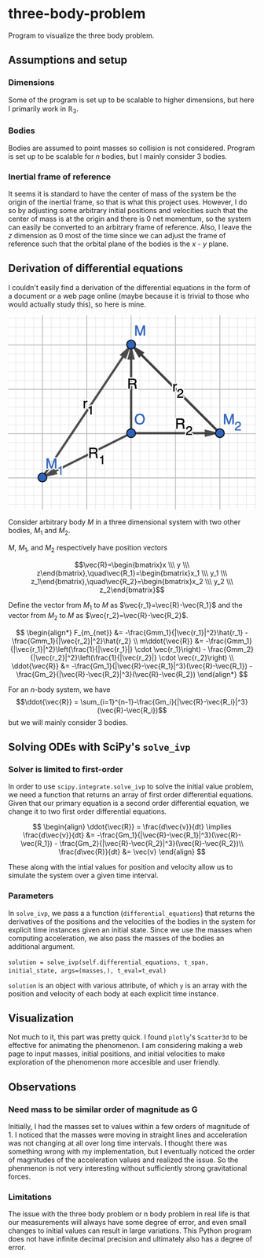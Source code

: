 # three-body-problem
Program to visualize the three body problem. 
## Assumptions and setup
### Dimensions
Some of the program is set up to be scalable to higher dimensions, but here I primarily work in $\mathbb{R}_3$. 
### Bodies
Bodies are assumed to point masses so collision is not considered. Program is set up to be scalable for $n$ bodies, but I mainly consider 3 bodies.
### Inertial frame of reference
It seems it is standard to have the center of mass of the system be the origin of the inertial frame, so that is what this project uses. However, I do so by adjusting some arbitrary initial positions and velocities such that the center of mass is at the origin and there is 0 net momentum, so the system can easily be converted to an arbitrary frame of reference.
Also, I leave the $z$ dimension as $0$ most of the time since we can adjust the frame of reference such that the orbital plane of the bodies is the $x$ - $y$ plane. 

## Derivation of differential equations

I couldn't easily find a derivation of the differential equations in the form of a document or a web page online (maybe because it is trivial to those who would actually study this), so here is mine. 

![system diagram](media/system_diagram.png)

Consider arbitrary body $M$ in a three dimensional system with two other bodies, $M_1$ and $M_2$. 

$M$, $M_1$, and $M_2$ respectively have position vectors

$$\vec{R}=\begin{bmatrix}x \\\ y \\\ z\end{bmatrix},\quad\vec{R_1}=\begin{bmatrix}x_1 \\\ y_1 \\\ z_1\end{bmatrix},\quad\vec{R_2}=\begin{bmatrix}x_2 \\\ y_2 \\\ z_2\end{bmatrix}$$

Define the vector from $M_1$ to $M$ as $\vec{r_1}=\vec{R}-\vec{R_1}$ and the vector from $M_2$ to $M$ as $\vec{r_2}=\vec{R}-\vec{R_2}$.

$$
\begin{align*} 
F_{m_{net}} &= -\frac{Gmm_1}{|\vec{r_1}|^2}\hat{r_1} - \frac{Gmm_1}{|\vec{r_2}|^2}\hat{r_2} \\
m\ddot{\vec{R}} &= -\frac{Gmm_1}{|\vec{r_1}|^2}\left(\frac{1}{|\vec{r_1}|} \cdot \vec{r_1}\right) - \frac{Gmm_2}{|\vec{r_2}|^2}\left(\frac{1}{|\vec{r_2}|} \cdot \vec{r_2}\right) \\
\ddot{\vec{R}} &= -\frac{Gm_1}{|\vec{R}-\vec{R_1}|^3}(\vec{R}-\vec{R_1}) - \frac{Gm_2}{|\vec{R}-\vec{R_2}|^3}(\vec{R}-\vec{R_2})
\end{align*}
$$

For an $n$-body system, we have
$$\ddot{\vec{R}} = \sum_{i=1}^{n-1}-\frac{Gm_i}{|\vec{R}-\vec{R_i}|^3}(\vec{R}-\vec{R_i})$$
but we will mainly consider 3 bodies.

## Solving ODEs with SciPy's `solve_ivp`
### Solver is limited to first-order
In order to use `scipy.integrate.solve_ivp` to solve the initial value problem, we need a function that returns an array of first order differential equations. Given that our primary equation is a second order differential equation, we change it to two first order differential equations. 

$$
\begin{align}
\ddot{\vec{R}} = \frac{d\vec{v}}{dt} \implies \frac{d\vec{v}}{dt} &= -\frac{Gm_1}{|\vec{R}-\vec{R_1}|^3}(\vec{R}-\vec{R_1}) - \frac{Gm_2}{|\vec{R}-\vec{R_2}|^3}(\vec{R}-\vec{R_2})\\
\frac{d\vec{R}}{dt} &= \vec{v}
\end{align}
$$

These along with the intial values for position and velocity allow us to simulate the system over a given time interval. 

### Parameters

In `solve_ivp`, we pass a a function (`differential_equations`) that returns the derivatives of the positions and the velocities of the bodies in the system for explicit time instances given an initial state. Since we use the masses when computing acceleration, we also pass the masses of the bodies an additional argument. 

`solution = solve_ivp(self.differential_equations, t_span, initial_state, args=(masses,), t_eval=t_eval)`

`solution` is an object with various attribute, of which `y` is an array with the position and velocity of each body at each explicit time instance.

## Visualization

Not much to it, this part was pretty quick. I found `plotly`'s `Scatter3d` to be effective for animating the phenomenon. I am considering making a web page to input masses, initial positions, and initial velocities to make exploration of the phenomenon more accesible and user friendly.

## Observations
### Need mass to be similar order of magnitude as G
Initially, I had the masses set to values within a few orders of magnitude of 1. I noticed that the masses were moving in straight lines and acceleration was not changing at all over long time intervals. I thought there was something wrong with my implementation, but I eventually noticed the order of magnitudes of the acceleration values and realized the issue. So the phenmenon is not very interesting without sufficiently strong gravitational forces.

### Limitations

The issue with the three body problem or n body problem in real life is that our measurements will always have some degree of error, and even small changes to initial values can result in large variations. This Python program does not have infinite decimal precision and ultimately also has a degree of error.